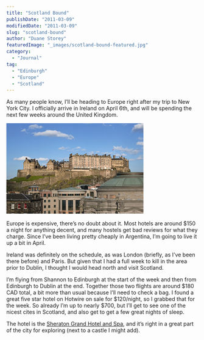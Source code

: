 ```yaml
---
title: "Scotland Bound"
publishDate: "2011-03-09"
modifiedDate: "2011-03-09"
slug: "scotland-bound"
author: "Duane Storey"
featuredImage: "_images/scotland-bound-featured.jpg"
category:
  - "Journal"
tag:
  - "Edinburgh"
  - "Europe"
  - "Scotland"
---
```


As many people know, I’ll be heading to Europe right after my trip to New York City. I officially arrive in Ireland on April 6th, and will be spending the next few weeks around the United Kingdom.

[![](_images/scotland-bound-1.jpg "Castle-View-Day")](http://www.migratorynerd.com/wordpress/wp-content/uploads/2011/03/Castle-View-Day.jpg)

Europe is expensive, there’s no doubt about it. Most hotels are around $150 a night for anything decent, and many hostels get bad reviews for what they charge. Since I’ve been living pretty cheaply in Argentina, I’m going to live it up a bit in April.

Ireland was definitely on the schedule, as was London (briefly, as I’ve been there before) and Paris. But given that I had a full week to kill in the area prior to Dublin, I thought I would head north and visit Scotland.

I’m flying from Shannon to Edinburgh at the start of the week and then from Edinburgh to Dublin at the end. Together those two flights are around $180 CAD total, a bit more than usual because I’ll need to check a bag. I found a great five star hotel on Hotwire on sale for $120/night, so I grabbed that for the week. So already I’m up to nearly $700, but I’ll get to see one of the nicest cites in Scotland, and also get to get a few great nights of sleep.

The hotel is the [Sheraton Grand Hotel and Spa](http://luxuryscotland.co.uk/sheraton/), and it’s right in a great part of the city for exploring (next to a castle I might add).